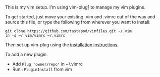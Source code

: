 This is my vim setup. I'm using vim-plug[1] to manage my vim plugins.

To get started, just move your existing .vim and .vimrc out of the way and
source this file, or type the following from wherever you want to install:

    git clone https://github.com/tastapod/vimfiles.git ~/.vim
    ln -s ~/.vim/vimrc ~/.vimrc

Then set up vim-plug using the [installation instructions](https://github.com/junegunn/vim-plug/blob/master/README.md#installation).

To add a new plugin:

- Add `Plug 'owner/repo'` in ~/.vimrc
- Run `:PluginInstall` from vim

[1]: https://github.com/junegunn/vim-plug

